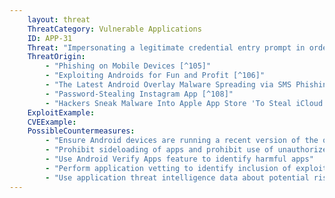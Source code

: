```yaml
---
    layout: threat
    ThreatCategory: Vulnerable Applications
    ID: APP-31
    Threat: "Impersonating a legitimate credential entry prompt in order to trick the user into entering credentials into an app controlled by an attacker."
    ThreatOrigin:
        - "Phishing on Mobile Devices [^105]"
        - "Exploiting Androids for Fun and Profit [^106]"
        - "The Latest Android Overlay Malware Spreading via SMS Phishing in Europe [^107]"
        - "Password-Stealing Instagram App [^108]"
        - "Hackers Sneak Malware Into Apple App Store 'To Steal iCloud Passwords' [^109]"
    ExploitExample:
    CVEExample:
    PossibleCountermeasures:
        - "Ensure Android devices are running a recent version of the operating system, as starting in Android 5.0, ActivityManager.getRunningTasks() has been modified to stop leaking information about the current foreground activity, increasing the difficulty of malicious apps being able to perform a user interface spoofing attack"
        - "Prohibit sideloading of apps and prohibit use of unauthorized app stores"
        - "Use Android Verify Apps feature to identify harmful apps"
        - "Perform application vetting to identify inclusion of exploit code or inappropriate behaviors by apps"
        - "Use application threat intelligence data about potential risks associated with apps installed on devices"
---
```

